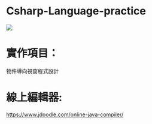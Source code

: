 # Csharp-Language-practice
<img src="https://img.shields.io/badge/Java-%E5%AF%A6%E4%BD%9C%E7%B7%B4%E7%BF%92-blue">

# 實作項目：
物件導向視窗程式設計

# 線上編輯器:
https://www.jdoodle.com/online-java-compiler/
